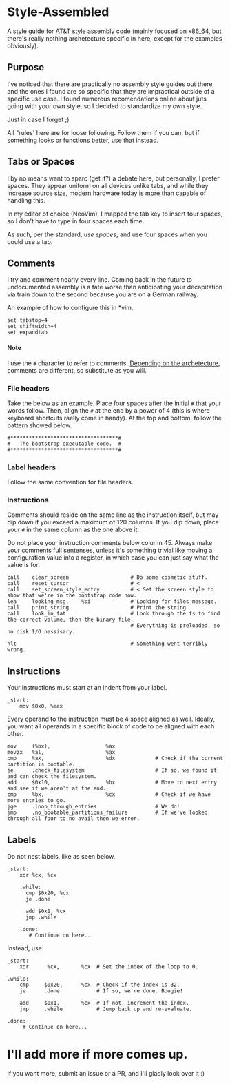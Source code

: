 # Style-Assembled

A style guide for AT&T style assembly code (mainly focused on x86_64, but there's really nothing
archetecture specific in here, except for the examples obviously).

## Purpose

I've noticed that there are practically no assembly style guides out there, and the ones I found are
so specific that they are impractical outside of a specific use case. I found numerous recomendations
online about juts going with your own style, so I decided to standardize my own style.

Just in case I forget ;)

All "rules' here are for loose following. Follow them if you can, but if something looks or functions
better, use that instead.

## Tabs or Spaces

I by no means want to sparc (get it?) a debate here, but personally, I prefer spaces. They appear
uniform on all devices unlike tabs, and while they increase source size, modern hardware today
is more than capable of handling this.

In my editor of choice (NeoVim), I mapped the tab key to insert four spaces, so I don't have to type
in four spaces each time.

As such, per the standard, *use spaces*, and use four spaces when you could use a tab.

##  Comments

I try and comment nearly every line. Coming back in the future to undocumented assembly is a
fate worse than anticipating your decapitation via train down to the second because you are
on a German railway.

An example of how to configure this in *vim.

```vim
set tabstop=4
set shiftwidth=4
set expandtab
```

#### Note

I use the `#` character to refer to comments. [Depending on the archetecture](https://en.wikipedia.org/wiki/GNU_Assembler#Comments),
comments are different, so substitute as you will.

### File headers

Take the below as an example. Place four spaces after the initial `#` that your words follow.
Then, align the `#` at the end by a power of 4 (this is where keyboard shortcuts raelly come
in handy). At the top and bottom, follow the pattern showed below.

```
#***********************************#
#   The bootstrap executable code.  #
#***********************************#
```

### Label headers

Follow the same convention for file headers.

### Instructions

Comments should reside on the same line as the instruction itself, but may dip down if you exceed
a maximum of 120 columns. If you dip down, place your `#` in the same column as the one above it.

Do not place your instruction comments below column 45. Always make your comments full sentenses,
unless it's something trivial like moving a configuration value into a register, in which case you
can just say what the value is for.

```gas
call    clear_screen                    # Do some cosmetic stuff.
call    reset_cursor                    # <
call    set_screen_style_entry          # < Set the screen style to show that we're in the bootstrap code now.
lea     looking_msg,    %si             # Looking for files message.
call    print_string                    # Print the string
call    look_in_fat                     # Look through the fs to find the correct volume, then the binary file.
                                        # Everything is preloaded, so no disk I/O nessisary.

hlt                                     # Something went terribly wrong.
```

## Instructions

Your instructions must start at an indent from your label.

```gas
_start:
    mov $0x0, %eax
```

Every operand to the instruction must be 4 space aligned as well. Ideally, you want all
operands in a specific block of code to be aligned with each other.

```gas
mov     (%bx),                  %ax
movzx   %al,                    %ax
cmp     %ax,                    %dx             # Check if the current partition is bootable.
je      .check_filesystem                       # If so, we found it and can check the filesystem.
add     $0x10,                  %bx             # Move to next entry and see if we aren't at the end.
cmp     %bx,                    %cx             # Check if we have more entries to go.
jge     .loop_through_entries                   # We do!
jmp     .no_bootable_partitions_failure         # If we've looked through all four to no avail then we error.
```

## Labels

Do not nest labels, like as seen below.

```gas
_start:
    xor %cx, %cx
    
    .while:
      cmp $0x20, %cx
      je .done
      
      add $0x1, %cx
      jmp .while
    
    .done:
       # Continue on here...
```

Instead, use:

```gas
_start:
    xor      %cx,       %cx  # Set the index of the loop to 0.
    
.while:
    cmp     $0x20,      %cx  # Check if the index is 32.
    je      .done            # If so, we're done. Boogie!
      
    add     $0x1,       %cx  # If not, increment the index.
    jmp     .while           # Jump back up and re-evaluate.
    
.done:
     # Continue on here...
```

# I'll add more if more comes up.

If you want more, submit an issue or a PR, and I'll gladly look over it :)
